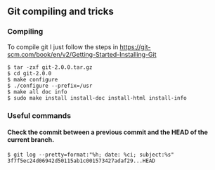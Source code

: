 ## Git compiling and tricks

### Compiling 
To compile git I just follow the steps in https://git-scm.com/book/en/v2/Getting-Started-Installing-Git

```
$ tar -zxf git-2.0.0.tar.gz
$ cd git-2.0.0
$ make configure
$ ./configure --prefix=/usr
$ make all doc info
$ sudo make install install-doc install-html install-info
```

### Useful commands

#### Check the commit between a previous commit and the HEAD of the current branch.

```$ git log --pretty=format:"%h; date: %ci; subject:%s" 3f7f5ec24d06942d50115ab1c001573427adaf29...HEAD```
